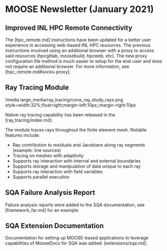 # MOOSE Newsletter (January 2021)

## Improved INL HPC Remote Connectivity

The [hpc_remote.md] instructions have been updated for a better user experience in accessing web-based INL HPC resources. The previous instructions involved using an additional browser with a proxy to access said resources (hpcgitlab, moosebuild, hpcweb, etc). The new proxy configuration file method is much easier to setup for the end-user and does not require an additional browser. For more information, see [hpc_remote.md#socks-proxy].

## Ray Tracing Module

!media large_media/ray_tracing/cone_ray_study_rays.png style=width:32%;float:right;margin-left:10px;;margin-right:10px

Native ray tracing capability has been released in the [ray_tracing/index.md].

The module traces rays throughout the finite element mesh. Notable features include:

- Ray contribution to residuals and Jacobians along ray segments (example: line sources)
- Tracing on meshes with adaptivity
- Supports ray interaction with internal and external boundaries
- Supports storage and manipulation of data unique to each ray
- Supports ray interaction with field variables
- Supports parallel execution

## SQA Failure Analysis Report

Failure analysis reports were added to the SQA documentation, see [framework_far.md] for an example.

## SQA Extension Documentation

Documentation for setting up MOOSE-based applications to leverage capabilities of MooseDocs
for SQA was added: [extensions/sqa.md].
